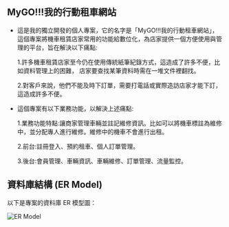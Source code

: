 ## MyGO!!!我的行動租車網站

- 這是我的獨立開發的個人專案，它的名字是「MyGO!!!我的行動租車網站」，這個專案將機車租賃店家常用的功能給數位化，為店家提供一個方便使用與管理的平台，旨在解決以下痛點:

    1.許多機車租賃店家至今仍在使用傳統紙筆紀錄方式，這造成了許多不便，比如資料管理上的困難，
        店家要查找某筆資料時需在一堆文件裡翻找。
  
    2.對客戶來說，他們不能及時下訂單，需要打電話或實際造訪店家才能下訂，這造成許多不便。

- 這個專案有以下業務功能，以解決上述痛點:

    1.業務功能特點:讓商家管理車輛並註記維修資訊。比如可以將機車標註為維修中，並分配專人進行維修。維修中的機車不會進行出租。

    2.前台:註冊登入、預約租車、個人訂單管理。
  
    3.後台:會員管理、車輛資訊、車輛維修、訂單管理、流量監控。


## 資料庫結構 (ER Model)

以下是專案的資料庫 ER 模型圖：

![ER Model](UserspcDownloadsimage/ER_MODEL.png)
